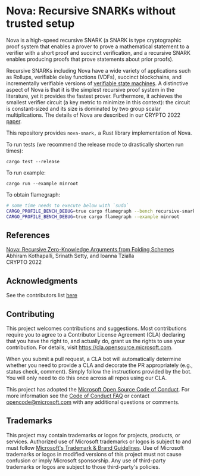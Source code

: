 # Nova: Recursive SNARKs without trusted setup

Nova is a high-speed recursive SNARK (a SNARK is type cryptographic proof system that enables a prover to prove a mathematical statement to a verifier with a short proof and succinct verification, and a recursive SNARK enables producing proofs that prove statements about prior proofs). 

Recursive SNARKs including Nova have a wide variety of applications such as Rollups, verifiable delay functions (VDFs), succinct blockchains, and incrementally verifiable versions of [verifiable state machines](https://eprint.iacr.org/2020/758.pdf). A distinctive aspect of Nova is that it is the simplest recursive proof system in the literature, yet it provides the fastest prover. Furthermore, it achieves the smallest verifier circuit (a key metric to minimize in this context): the circuit is constant-sized and its size is dominated by two group scalar multiplications. The details of Nova are described in our CRYPTO 2022 [paper](https://eprint.iacr.org/2021/370).

This repository provides `nova-snark,` a Rust library implementation of Nova.

To run tests (we recommend the release mode to drastically shorten run times):
```text
cargo test --release
```

To run example:
```text
cargo run --example minroot
```

To obtain flamegraph:
```bash
# some time needs to execute below with `sudo`
CARGO_PROFILE_BENCH_DEBUG=true cargo flamegraph --bench recursive-snark
CARGO_PROFILE_BENCH_DEBUG=true cargo flamegraph --example minroot
```

## References
[Nova: Recursive Zero-Knowledge Arguments from Folding Schemes](https://eprint.iacr.org/2021/370) \
Abhiram Kothapalli, Srinath Setty, and Ioanna Tzialla \
CRYPTO 2022

## Acknowledgments
See the contributors list [here](https://github.com/microsoft/Nova/graphs/contributors)

## Contributing

This project welcomes contributions and suggestions.  Most contributions require you to agree to a
Contributor License Agreement (CLA) declaring that you have the right to, and actually do, grant us
the rights to use your contribution. For details, visit https://cla.opensource.microsoft.com.

When you submit a pull request, a CLA bot will automatically determine whether you need to provide
a CLA and decorate the PR appropriately (e.g., status check, comment). Simply follow the instructions
provided by the bot. You will only need to do this once across all repos using our CLA.

This project has adopted the [Microsoft Open Source Code of Conduct](https://opensource.microsoft.com/codeofconduct/).
For more information see the [Code of Conduct FAQ](https://opensource.microsoft.com/codeofconduct/faq/) or
contact [opencode@microsoft.com](mailto:opencode@microsoft.com) with any additional questions or comments.

## Trademarks

This project may contain trademarks or logos for projects, products, or services. Authorized use of Microsoft 
trademarks or logos is subject to and must follow 
[Microsoft's Trademark & Brand Guidelines](https://www.microsoft.com/en-us/legal/intellectualproperty/trademarks/usage/general).
Use of Microsoft trademarks or logos in modified versions of this project must not cause confusion or imply Microsoft sponsorship.
Any use of third-party trademarks or logos are subject to those third-party's policies.
